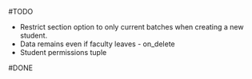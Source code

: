 #TODO

+ Restrict section option to only current batches when creating a new student.
+ Data remains even if faculty leaves - on_delete
+ Student permissions tuple

#DONE
